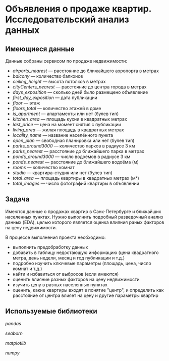 # Объявления о продаже квартир. Исследовательский анализ данных

## Имеющиеся данные
Данные собраны сервисом по продаже недвижимости:
- *airports_nearest* — расстояние до ближайшего аэропорта в метрах
- *balcony* — количество балконов
- *ceiling_height* — высота потолков в метрах
- *cityCenters_nearest* — расстояние до центра города в метрах
- *days_exposition* — сколько дней было размещено объявление 
- *first_day_exposition* — дата публикации
- *floor* — этаж
- *floors_total* — количество этажей в доме
- *is_apartment* — апартаменты или нет (булев тип)
- *kitchen_area* — площадь кухни в квадратных метрах 
- *last_price* — цена на момент снятия с публикации
- *living_area* — жилая площадь в квадратных метрах 
- *locality_name* — название населённого пункта
- *open_plan* — свободная планировка или нет (булев тип)
- *parks_around3000* — количество парков в радиусе 3 км
- *parks_nearest* — расстояние до ближайшего парка в метрах
- *ponds_around3000* — число водоёмов в радиусе 3 км
- *ponds_nearest* — расстояние до ближайшего водоёма (м)
- *rooms* — количество комнат
- *studio* — квартира-студия или нет (булев тип)
- *total_area* — площадь квартиры в квадратных метрах (м²)
- *total_images* — число фотографий квартиры в объявлении

## Задача
Имеются данные о продажах квартир в Санк-Петербурге и ближайших населенных пунктах. Нужно выполнить подробный разведочный анализ данных (EDA), целью которого является оценка влияния раных факторов на цену недвижимости.

В процессе выполнения проекта необходимо:
- выполнить предобработку данных
- добавить в таблицу недостающую информацию (цена квадратного метра, день недели, месяц и год публикации и т.д.)
- подробно изучить ключевые параметры (площадь, цена, число комнат и т.д.)
- найти и избавиться от выбросов (если имеются)
- оценить влияние разных факторов на цену недвижимости
- изучить цену в разных населенных пунктах
- оценить, какие квартиры входят в понятие "центр", и определить как расстояние от центра влияет на цену и другие параметры квартир

## Используемые библиотеки
*pandas*

*seaborn*

*matplotlib*

*numpy*
